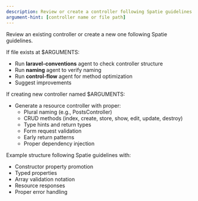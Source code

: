 ```yaml
---
description: Review or create a controller following Spatie guidelines
argument-hint: [controller name or file path]
---
```


Review an existing controller or create a new one following Spatie guidelines.

If file exists at $ARGUMENTS:
- Run **laravel-conventions** agent to check controller structure
- Run **naming** agent to verify naming
- Run **control-flow** agent for method optimization
- Suggest improvements

If creating new controller named $ARGUMENTS:
- Generate a resource controller with proper:
  - Plural naming (e.g., PostsController)
  - CRUD methods (index, create, store, show, edit, update, destroy)
  - Type hints and return types
  - Form request validation
  - Early return patterns
  - Proper dependency injection

Example structure following Spatie guidelines with:
- Constructor property promotion
- Typed properties
- Array validation notation
- Resource responses
- Proper error handling
